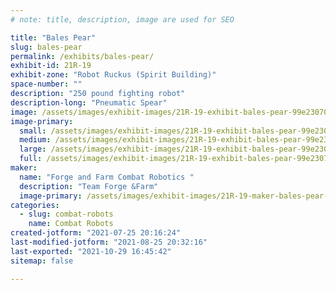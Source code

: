 ```yaml
---
# note: title, description, image are used for SEO

title: "Bales Pear"
slug: bales-pear
permalink: /exhibits/bales-pear/
exhibit-id: 21R-19
exhibit-zone: "Robot Ruckus (Spirit Building)"
space-number: ""
description: "250 pound fighting robot"
description-long: "Pneumatic Spear"
image: /assets/images/exhibit-images/21R-19-exhibit-bales-pear-99e23070-5c22-4ed9-8a80-d709786c5e02-large.jpeg
image-primary: 
  small: /assets/images/exhibit-images/21R-19-exhibit-bales-pear-99e23070-5c22-4ed9-8a80-d709786c5e02-small.jpeg
  medium: /assets/images/exhibit-images/21R-19-exhibit-bales-pear-99e23070-5c22-4ed9-8a80-d709786c5e02-medium.jpeg
  large: /assets/images/exhibit-images/21R-19-exhibit-bales-pear-99e23070-5c22-4ed9-8a80-d709786c5e02-large.jpeg
  full: /assets/images/exhibit-images/21R-19-exhibit-bales-pear-99e23070-5c22-4ed9-8a80-d709786c5e02-full.jpeg
maker: 
  name: "Forge and Farm Combat Robotics "
  description: "Team Forge &Farm"
  image-primary: /assets/images/exhibit-images/21R-19-maker-bales-pear-dfb98029-f371-4ec9-8421-5f0e456fa495-medium.jpeg
categories: 
  - slug: combat-robots
    name: Combat Robots
created-jotform: "2021-07-25 20:16:24"
last-modified-jotform: "2021-08-25 20:32:16"
last-exported: "2021-10-29 16:45:42"
sitemap: false

---
```

